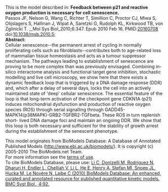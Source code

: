 

This is the model described in: **Feedback between p21 and reactive oxygen
production is necessary for cell senescence.**  
Passos JF, Nelson G, Wang C, Richter T, Simillion C, Proctor CJ, Miwa S,
Olijslagers S, Hallinan J, Wipat A, Saretzki G, Rudolph KL, Kirkwood TB, von
Zglinicki T. ;_Mol Sys Biol_2010;6:347. Epub 2010 Feb 16.
PMID:[20160708](http://www.ncbi.nlm.nih.gov/pubmed/20160708)
doi:[10.1038/msb.2010.5](http://dx.doi.org/10.1038/msb.2010.5);  
**Abstract:**   
Cellular senescence--the permanent arrest of cycling in normally proliferating
cells such as fibroblasts--contributes both to age-related loss of mammalian
tissue homeostasis and acts as a tumour suppressor mechanism. The pathways
leading to establishment of senescence are proving to be more complex than was
previously envisaged. Combining in-silico interactome analysis and functional
target gene inhibition, stochastic modelling and live cell microscopy, we show
here that there exists a dynamic feedback loop that is triggered by a DNA
damage response (DDR) and, which after a delay of several days, locks the cell
into an actively maintained state of 'deep' cellular senescence. The essential
feature of the loop is that long-term activation of the checkpoint gene CDKN1A
(p21) induces mitochondrial dysfunction and production of reactive oxygen
species (ROS) through serial signalling through
GADD45-MAPK14(p38MAPK)-GRB2-TGFBR2-TGFbeta. These ROS in turn replenish short-
lived DNA damage foci and maintain an ongoing DDR. We show that this loop is
both necessary and sufficient for the stability of growth arrest during the
establishment of the senescent phenotype.

This model originates from BioModels Database: A Database of Annotated
Published Models (http://www.ebi.ac.uk/biomodels/). It is copyright (c)
2005-2010 The BioModels.net Team.  
For more information see the [terms of
use](http://www.ebi.ac.uk/biomodels/legal.html).  
To cite BioModels Database, please use: [Li C, Donizelli M, Rodriguez N,
Dharuri H, Endler L, Chelliah V, Li L, He E, Henry A, Stefan MI, Snoep JL,
Hucka M, Le Novère N, Laibe C (2010) BioModels Database: An enhanced, curated
and annotated resource for published quantitative kinetic models. BMC Syst
Biol., 4:92.](http://www.ncbi.nlm.nih.gov/pubmed/20587024)

